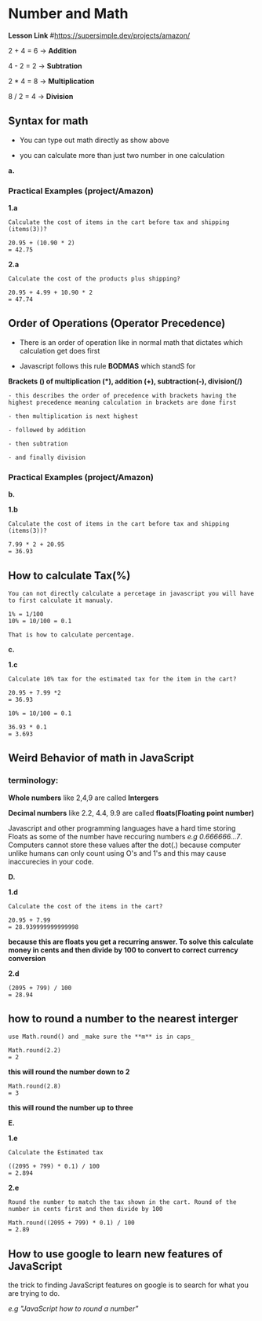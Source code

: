 # Number and Math

**Lesson Link** #https://supersimple.dev/projects/amazon/


2 + 4
= 6  -> **Addition**

4 - 2
= 2 -> **Subtration**

2 * 4
= 8 -> **Multiplication**

8 / 2 
= 4 -> **Division**

## Syntax for math

  - You can type out math directly as show above

  - you can calculate more than just two number in one calculation

**a.**  

  ### Practical Examples (project/Amazon)

  **1.a**

    Calculate the cost of items in the cart before tax and shipping (items(3))?

    20.95 + (10.90 * 2)
    = 42.75

  **2.a**

    Calculate the cost of the products plus shipping?

    20.95 + 4.99 + 10.90 * 2
    = 47.74 

## Order of Operations (Operator Precedence)

  - There is an order of operation like in normal math that dictates which calculation get does first

  - Javascript follows this rule **BODMAS** which standS for 

  **Brackets () of multiplication (*), addition (+), subtraction(-), division(/)**

    - this describes the order of precedence with brackets having the highest precedence meaning calculation in brackets are done first 
  
    - then multiplication is next highest 

    - followed by addition

    - then subtration

    - and finally division


### Practical Examples (project/Amazon)

 **b.**  

  **1.b**

    Calculate the cost of items in the cart before tax and shipping (items(3))?

    7.99 * 2 + 20.95
    = 36.93

  ## How to calculate Tax(%)

    You can not directly calculate a percetage in javascript you will have to first calculate it manualy.

    1% = 1/100
    10% = 10/100 = 0.1 

    That is how to calculate percentage.

**c.**

  **1.c**

    Calculate 10% tax for the estimated tax for the item in the cart?

    20.95 + 7.99 *2 
    = 36.93

    10% = 10/100 = 0.1

    36.93 * 0.1
    = 3.693

## Weird Behavior of math in JavaScript

### terminology:

  **Whole numbers** like 2,4,9 are called **Intergers**

  **Decimal numbers** like 2.2, 4.4, 9.9 are called **floats(Floating point number)**

Javascript and other programming languages have a hard time storing Floats as some of the number have reccuring numbers _e.g 0.666666...7_. Computers cannot store these values after the dot(.) because computer unlike humans can only count using O's and 1's and this may cause inaccurecies in your code.

**D.** 

  **1.d**

    Calculate the cost of the items in the cart?

    20.95 + 7.99
    = 28.939999999999998

  **because this are floats you get a recurring answer. To solve this calculate money in cents and then divide by 100 to convert to correct currency conversion**

  **2.d**

    (2095 + 799) / 100
    = 28.94

## how to round a number to the nearest interger

    use Math.round() and _make sure the **m** is in caps_

    Math.round(2.2)
    = 2

  **this will round the number down to 2**

    Math.round(2.8)
    = 3

  **this will round the number up to three**

**E.** 

  **1.e**

    Calculate the Estimated tax

    ((2095 + 799) * 0.1) / 100
    = 2.894

  **2.e**

    Round the number to match the tax shown in the cart. Round of the number in cents first and then divide by 100

    Math.round((2095 + 799) * 0.1) / 100
    = 2.89

## How to use google to learn new features of JavaScript

  the trick to finding JavaScript features on google is to search for what you are trying to do.

  _e.g "JavaScript how to round a number"_

   


